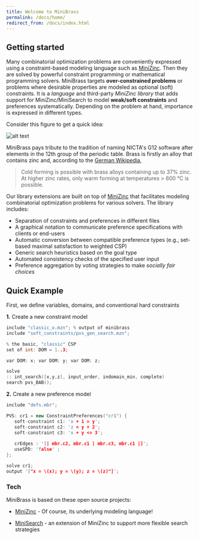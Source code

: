 ```yaml
---
title: Welcome to MiniBrass
permalink: /docs/home/
redirect_from: /docs/index.html
---
```


## Getting started


Many combinatorial optimization problems are conveniently expressed using a constraint-based modeling language such as [MiniZinc]. Then they are solved by powerful constraint programming or mathematical programming solvers.
MiniBrass targets **over-constrained problems** or problems where desirable properties are modeled as optional (soft) constraints. 
It is a *language* and third-party *MiniZinc library* that adds support for MiniZinc/MiniSearch to model **weak/soft constraints** and preferences systematically. 
Depending on the problem at hand, importance is expressed in different types.

Consider this figure to get a quick idea:

![alt text]({{site.baseurl}}/img/codeHelloWorld.png "Logo Title Text 1")

MiniBrass pays tribute to the tradition of naming NICTA's G12 software after elements in the 12th group of the periodic table. Brass is firstly an alloy that contains zinc and, according to the [German Wikipedia](https://de.wikipedia.org/wiki/Messing), 
> Cold forming is possible with brass alloys containing up to 37% zinc. At higher zinc rates, only warm forming at temperatures > 600 °C is possible.


Our library extensions are built on top of [MiniZinc](http://www.minizinc.org) that facilitates modeling combinatorial optimization problems for various solvers. The library includes:

* Separation of constraints and preferences in different files
* A graphical notation to communicate preference specifications with clients or end-users
* Automatic conversion between compatible preference types (e.g., set-based maximal satisfaction to weighted CSP)
* Generic search heuristics based on the goal type
* Automated consistency checks of the specified user input
* Preference aggregation by voting strategies to make *socially fair choices* 

## Quick Example

First, we define variables, domains, and conventional hard constraints

**1.** Create a new constraint model

```c++
include "classic_o.mzn"; % output of minibrass
include "soft_constraints/pvs_gen_search.mzn"; 

% the basic, "classic" CSP 
set of int: DOM = 1..3;

var DOM: x; var DOM: y; var DOM: z;

solve 
:: int_search([x,y,z], input_order, indomain_min, complete)
search pvs_BAB();

```

**2.** Create a new preference model

```c++
include "defs.mbr";

PVS: cr1 = new ConstraintPreferences("cr1") {
   soft-constraint c1: 'x + 1 = y';
   soft-constraint c2: 'z = y + 2';
   soft-constraint c3: 'x + y <= 3';
   
   crEdges : '[| mbr.c2, mbr.c1 | mbr.c3, mbr.c1 |]';
   useSPD: 'false' ;
}; 

solve cr1;
output '["x = \(x); y = \(y); z = \(z)"]';
```

### Tech

MiniBrass is based on these open source projects:

* [MiniZinc] - Of course, its underlying modeling language!
* [MiniSearch] - an extension of MiniZinc to support more flexible search strategies


   [MiniZinc]: <http://www.minizinc.org/>
   [MiniSearch]: <http://www.minizinc.org/minisearch/>
